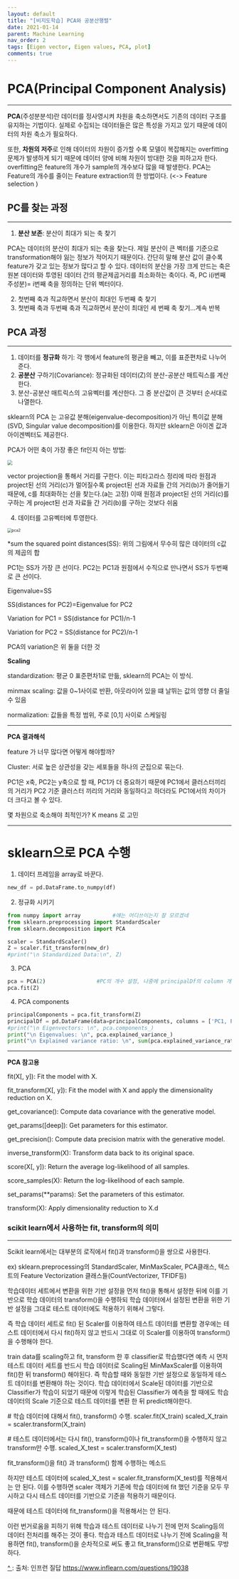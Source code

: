```yaml
---
layout: default
title: "[비지도학습] PCA와 공분산행렬"
date: 2021-01-14
parent: Machine Learning
nav_order: 2
tags: [Eigen vector, Eigen values, PCA, plot]
comments: true
---
```




# PCA(Principal Component Analysis)

---

**PCA**(주성분분석)란 데이터를 정사영시켜 차원을 축소하면서도 기존의 데이터 구조를 유지하는 기법이다. 실제로 수집되는 데이터들은 많은 특성을 가지고 있기 때문에 데이터의 차원 축소가 필요하다.

또한, **차원의 저주**로 인해 데이터의 차원이 증가할 수록 모델이 복잡해지는 overfitting 문제가 발생하게 되기 때문에 데이터 양에 비해 차원이 방대한 것을 피하고자 한다. overfitting은 feature의 개수가 sample의 개수보다 많을 때 발생한다. PCA는 Feature의 개수를 줄이는 Feature extraction의 한 방법이다. (<-> Feature selection )



## PC를 찾는 과정

---

1. **분산 보존**: 분산이 최대가 되는 축 찾기

PCA는 데이터의 분산이 최대가 되는 축을 찾는다. 제일 분산이 큰 벡터를 기준으로 transformation해야 잃는 정보가 적어지기 때문이다. 간단히 말해 분산 값이 클수록 feature가 갖고 있는 정보가 많다고 할 수 있다.  데이터의 분산을 가장 크게 만드는 축은 원본 데이터와 투영된 데이터 간의 평균제곱거리를 최소화하는 축이다. 즉, PC i(i번째 주성분)= i번째 축을 정의하는 단위 벡터이다.

2. 첫번째 축과 직교하면서 분산이 최대인 두번째 축 찾기
3. 첫번째 축과 두번째 축과 직교하면서 분산이 최대인 세 번째 축 찾기...계속 반복



## PCA 과정

---

1. 데이터를 **정규화** 하기: 각 행에서 feature의 평균을 빼고, 이를 표준편차로 나누어준다.
2. **공분산** 구하기(Covariance): 정규화된 데이터(Z)의 분산-공분산 매트릭스를 계산한다.
3. 분산-공분산 매트릭스의 고유벡터를 계산한다. 그 중 분산값이 큰 것부터 순서대로 나열한다.

sklearn의 PCA 는 고유값 분해(eigenvalue-decomposition)가 아닌  특이값 분해(SVD, Singular value decomposition)를 이용한다. 하지만 sklearn은 아이겐 값과 아이겐벡터도 제공한다.

PCA가 어떤 축이 가장 좋은 fit인지 아는 방법: 

<img src="C:\Users\Boyoon Jang\Desktop\Repository\blog_backup\assets\img\pca.PNG" style="zoom:67%;" />

[^ ]: statQuest

vector projection을 통해서 거리를 구한다. 이는 피타고라스 정리에 따라 원점과 project된 선의 거리(c)가 멀어질수록 project된 선과 자료들 간의 거리(b)가 줄어들기 때문에, c를 최대화하는 선을 찾는다.(a는 고정) 이때 원점과 project된 선의 거리(c)를 구하는 게 project된 선과 자료들 간 거리(b)를 구하는 것보다 쉬움

4. 데이터를 고유벡터에 투영한다.

<img src="C:\Users\Boyoon Jang\Desktop\Repository\blog_backup\assets\img\pca2.PNG" alt="pca2" style="zoom:60%;" />

 *sum the squared point distances(SS): 위의 그림에서 무수히 많은 데이터의 c값의 제곱의 합

PC1는 SS가 가장 큰 선이다. PC2는 PC1과 원점에서 수직으로 만나면서 SS가 두번째로 큰 선이다.

Eigenvalue=SS

SS(distances for PC2)=Eigenvalue for PC2

Variation for PC1 = SS(distance for PC1)/n-1

Variation for PC2 = SS(distance for PC2)/n-1

PCA의 variation은 위 둘을 더한 것



**Scaling**

standardization: 평균 0 표준편차1로 만듦, sklearn의 PCA는 이 방식.

minmax scaling: 값을 0~1사이로 반환, 아웃라이어 있을 떄 날뛰는 값의 영향 더 줄일 수 있음

normalization: 값들을 특정 범위, 주로 [0,1] 사이로 스케일링

[^ ]: https://m.blog.naver.com/mrp/221672080759



---

**PCA 결과해석**

feature 가 너무 많다면 어떻게 해야할까?

Cluster: 서로 높은 상관성을 갖는 세포들을 하나의 군집으로 묶는다.

PC1은 x축, PC2는 y축으로 할 때, PC1가 더 중요하기 때문에 PC1에서 클러스터끼리의 거리가 PC2 기준 클러스터 끼리의 거리와 동일하다고 하더라도 PC1에서의 차이가 더 크다고 볼 수 있다.



몇 차원으로 축소해야 최적인가? K means 로 고민



---



# sklearn으로 PCA 수행 

1. 데이터 프레임을 array로 바꾼다.

```python
new_df = pd.DataFrame.to_numpy(df)
```

2. 정규화 시키기

```python
from numpy import array          #얘는 어디쓰이는지 잘 모르겠네
from sklearn.preprocessing import StandardScaler
from sklearn.decomposition import PCA

scaler = StandardScaler()
Z = scaler.fit_transform(new_dr)
#print("\n Standardized Data:\n", Z)
```

3. PCA

```python
pca = PCA(2)                #PC의 개수 설정, 나중에 principalDf의 column 개수랑 맞춰야 함
pca.fit(Z)
```

4. PCA components

```python
principalComponents = pca.fit_transform(Z)
principalDf = pd.DataFrame(data=principalComponents, columns = ['PC1, PC2'])
#print("\n Eigenvectors: \n", pca.components_)
print("\n Eigenvalues: \n", pca.explained_variance_)
print("\n Explained variance ratio: \n", sum(pca.explained_variance_ratio_))
```

---



**PCA 참고용**

fit(X[, y]): Fit the model with X.

fit_transform(X[, y]): Fit the model with X and apply the dimensionality reduction on X.

get_covariance(): Compute data covariance with the generative model.

get_params([deep]): Get parameters for this estimator.

get_precision(): Compute data precision matrix with the generative model.

inverse_transform(X): Transform data back to its original space.

score(X[, y]): Return the average log-likelihood of all samples.

score_samples(X): Return the log-likelihood of each sample.

set_params(**params): Set the parameters of this estimator.

transform(X): Apply dimensionality reduction to X.d





### scikit learn에서 사용하는 fit, transform의 의미

---

Scikit learn에서는 대부분의 로직에서 fit()과 transform()을 쌍으로 사용한다. 

ex) sklearn.preprocessing의 StandardScaler, MinMaxScaler, PCA클래스, 텍스트의 Feature Vectorization 클래스들(CountVectorizer, TFIDF등) 

학습데이터 세트에서 변환을 위한 기반 설정을 먼저 fit()을 통해서 설정한 뒤에 이를 기반으로 학습 데이터의 transform()을 수행하되 학습 데이터에서 설정된 변환을 위한 기반 설정을 그대로 테스트 데이터에도 적용하기 위해서 그렇다.

즉 학습 데이터 세트로 fit() 된 Scaler를 이용하여 테스트 데이터를 변환할 경우에는 테스트 데이터에서 다시 fit()하지 않고 반드시 그대로 이 Scaler를 이용하여 transform()을 수행해야 한다.

train data를 scaling하고 fit, transform 한 후 classifier로 학습했다면 예측 시 먼저 테스트 데이터 세트를 반드시 학습 데이터로 Scaling된 MinMaxScaler를 이용하여 fit()한 뒤 transform() 해야된다. 즉 학습할 때와 동일한 기반 설정으로 동일하게 테스트 데이터를 변환해야 하는 것이다. 학습 데이터에서 Scale된 데이터를 기반으로 Classifier가 학습이 되었기 때문에 이렇게 학습된 Classifier가 예측을 할 때에도 학습 데이터의 Scale 기준으로 테스트 데이터를 변환 한 뒤 predict해야한다.


\# 학습 데이터에 대해서 fit(), transform() 수행.
scaler.fit(X_train)
scaled_X_train = scaler.transform(X_train)

\# 테스트 데이터에서는 다시 fit(), transform()이나 fit_transform()을 수행하지 않고 transform만 수행.
scaled_X_test = scaler.transform(X_test)

fit_transform()을 fit() 과 transform() 함께 수행하는 메소드



하지만 테스트 데이터에 scaled_X_test = scaler.fit_transform(X_test)를 적용해서는 안 된다. 이를 수행하면 scaler 객체가 기존에 학습 데이터에 fit 했던 기준을 모두 무시하고 다시 테스트 데이터를 기반으로 기준을 적용하기 때문이다. 

때문에 테스트 데이터에 fit_transform()을 적용해서는 안 된다.

이런 번거로움을 피하기 위해 학습과 테스트 데이터로 나누기 전에 먼저 Scaling등의 데이터 전처리를 해주는 것이 좋다.  학습과 테스트 데이터로 나누기 전에 Scaling을 적용하면 fit(), transform()을 순차적으로 써도 좋고 fit_transform()으로 변환해도 무방하다.

[^ ]: 출처: 인프런 질답 https://www.inflearn.com/questions/19038